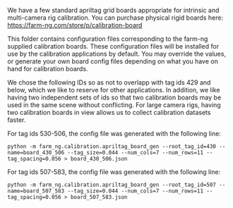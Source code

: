 We have a few standard apriltag grid boards appropriate for intrinsic
and multi-camera rig calibration.  You can purchase physical rigid
boards here: https://farm-ng.com/store/p/calibration-board


This folder contains configuration files corresponding to the farm-ng
supplied calibration boards.  These configuration files will be
installed for use by the calibration applications by default.  You may
override the values, or generate your own board config files depending
on what you have on hand for calibration boards.


We chose the following IDs so as not to overlapp with tag ids 429 and
below, which we like to reserve for other applications.  In addition,
we like having two independent sets of ids so that two calibration
boards may be used in the same scene without conflicting.  For large
camera rigs, having two calibration boards in view allows us to
collect calibration datasets faster.

For tag ids 530-506, the config file was generated with the following line:
```
python -m farm_ng.calibration.apriltag_board_gen --root_tag_id=430 --name=board_430_506 --tag_size=0.044 --num_cols=7 --num_rows=11 --tag_spacing=0.056 > board_430_506.json
```


For tag ids 507-583, the config file was generated with the following line:
```
python -m farm_ng.calibration.apriltag_board_gen --root_tag_id=507 --name=board_507_583 --tag_size=0.044 --num_cols=7 --num_rows=11 --tag_spacing=0.056 > board_507_583.json
```
